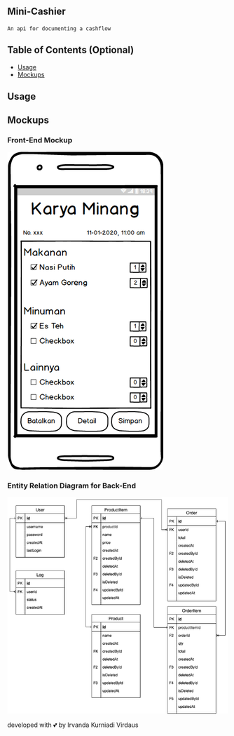 ## Mini-Cashier
    An api for documenting a cashflow

## Table of Contents (Optional)

- [Usage](#usage)
- [Mockups](#mockups)

## Usage

## Mockups

### Front-End Mockup
![Mockup](/mockup/v-0.0.2/select_menu.png)

### Entity Relation Diagram for Back-End
![ERD](/mockup/ERD/erd.drawio.png)

developed with 💕 by Irvanda Kurniadi Virdaus
